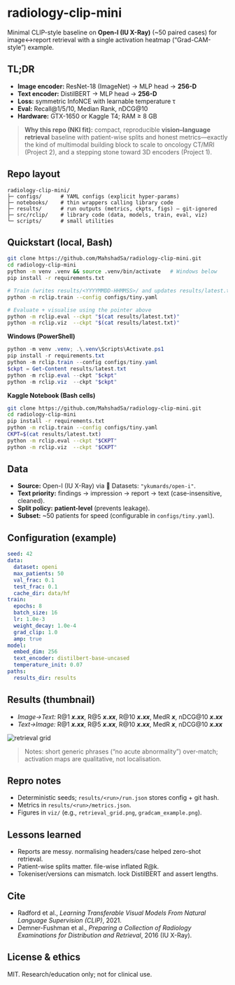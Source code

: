 # radiology-clip-mini

Minimal CLIP-style baseline on **Open-I (IU X-Ray)** (~50 paired cases) for image↔report retrieval with a single activation heatmap (“Grad-CAM-style”) example.

## TL;DR

* **Image encoder:** ResNet-18 (ImageNet) → MLP head → **256-D**
* **Text encoder:** DistilBERT → MLP head → **256-D**
* **Loss:** symmetric InfoNCE with learnable temperature τ
* **Eval:** Recall@1/5/10, Median Rank, nDCG@10
* **Hardware:** GTX-1650 or Kaggle T4; RAM ≥ 8 GB

> **Why this repo (NKI fit):** compact, reproducible **vision–language retrieval** baseline with patient-wise splits and honest metrics—exactly the kind of multimodal building block to scale to oncology CT/MRI (Project 2), and a stepping stone toward 3D encoders (Project 1).

## Repo layout

```
radiology-clip-mini/
├─ configs/      # YAML configs (explicit hyper-params)
├─ notebooks/    # thin wrappers calling library code
├─ results/      # run outputs (metrics, ckpts, figs) — git-ignored
├─ src/rclip/    # library code (data, models, train, eval, viz)
└─ scripts/      # small utilities
```

## Quickstart (local, Bash)

```bash
git clone https://github.com/MahshadSa/radiology-clip-mini.git
cd radiology-clip-mini
python -m venv .venv && source .venv/bin/activate   # Windows below
pip install -r requirements.txt

# Train (writes results/<YYYYMMDD-HHMMSS>/ and updates results/latest.txt)
python -m rclip.train --config configs/tiny.yaml

# Evaluate + visualise using the pointer above
python -m rclip.eval --ckpt "$(cat results/latest.txt)"
python -m rclip.viz  --ckpt "$(cat results/latest.txt)"
```

**Windows (PowerShell)**

```powershell
python -m venv .venv; .\.venv\Scripts\Activate.ps1
pip install -r requirements.txt
python -m rclip.train --config configs/tiny.yaml
$ckpt = Get-Content results/latest.txt
python -m rclip.eval --ckpt "$ckpt"
python -m rclip.viz  --ckpt "$ckpt"
```

**Kaggle Notebook (Bash cells)**

```bash
git clone https://github.com/MahshadSa/radiology-clip-mini.git
cd radiology-clip-mini
pip install -r requirements.txt
python -m rclip.train --config configs/tiny.yaml
CKPT=$(cat results/latest.txt)
python -m rclip.eval --ckpt "$CKPT"
python -m rclip.viz  --ckpt "$CKPT"
```

## Data

* **Source:** Open-I (IU X-Ray) via 🤗 Datasets: `"ykumards/open-i"`.
* **Text priority:** findings → impression → report → text (case-insensitive, cleaned).
* **Split policy:** **patient-level** (prevents leakage).
* **Subset:** ~50 patients for speed (configurable in `configs/tiny.yaml`).

## Configuration (example)

```yaml
seed: 42
data:
  dataset: openi
  max_patients: 50
  val_frac: 0.1
  test_frac: 0.1
  cache_dir: data/hf
train:
  epochs: 8
  batch_size: 16
  lr: 1.0e-3
  weight_decay: 1.0e-4
  grad_clip: 1.0
  amp: true
model:
  embed_dim: 256
  text_encoder: distilbert-base-uncased
  temperature_init: 0.07
paths:
  results_dir: results
```

## Results (thumbnail)

* *Image→Text:* R@1 ***x.xx***, R@5 ***x.xx***, R@10 ***x.xx***, MedR ***x***, nDCG@10 ***x.xx***
* *Text→Image:* R@1 ***x.xx***, R@5 ***x.xx***, R@10 ***x.xx***, MedR ***x***, nDCG@10 ***x.xx***

![retrieval grid](viz/retrieval_grid.png)

> Notes: short generic phrases (“no acute abnormality”) over-match; activation maps are qualitative, not localisation.

## Repro notes

* Deterministic seeds; `results/<run>/run.json` stores config + git hash.
* Metrics in `results/<run>/metrics.json`.
* Figures in `viz/` (e.g., `retrieval_grid.png`, `gradcam_example.png`).

## Lessons learned

* Reports are messy. normalising headers/case helped zero-shot retrieval.
* Patient-wise splits matter. file-wise inflated R@k.
* Tokeniser/versions can mismatch.  lock DistilBERT and assert lengths.

## Cite

* Radford et al., *Learning Transferable Visual Models From Natural Language Supervision (CLIP)*, 2021.
* Demner-Fushman et al., *Preparing a Collection of Radiology Examinations for Distribution and Retrieval*, 2016 (IU X-Ray).

## License & ethics

MIT. Research/education only; not for clinical use.
